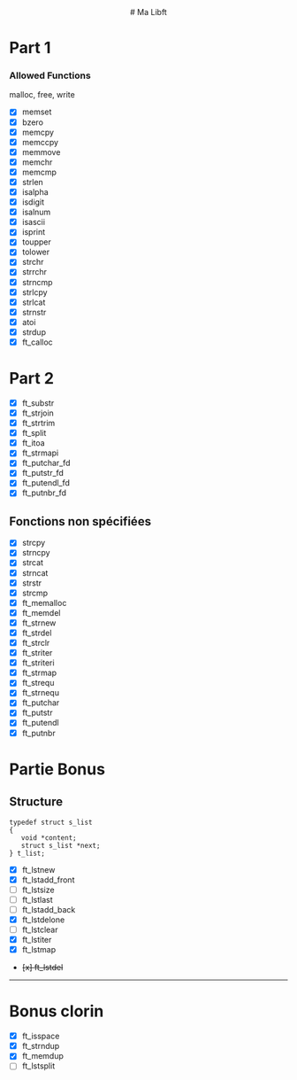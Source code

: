 <center># Ma Libft</center>

# Part 1

### Allowed Functions

malloc, free, write

- [x] memset
- [x] bzero
- [x] memcpy
- [x] memccpy
- [x] memmove
- [x] memchr
- [x] memcmp
- [x] strlen
- [x] isalpha
- [x] isdigit
- [x] isalnum
- [x] isascii
- [x] isprint
- [x] toupper
- [x] tolower
- [x] strchr
- [x] strrchr
- [x] strncmp
- [x] strlcpy
- [x] strlcat
- [x] strnstr
- [x] atoi
- [x] strdup
- [x] ft_calloc

# Part 2

- [x] ft_substr
- [x] ft_strjoin
- [x] ft_strtrim
- [x] ft_split
- [x] ft_itoa
- [x] ft_strmapi
- [x] ft_putchar_fd
- [x] ft_putstr_fd
- [x] ft_putendl_fd
- [x] ft_putnbr_fd

## Fonctions non spécifiées

- [x] strcpy
- [x] strncpy
- [x] strcat
- [x] strncat
- [x] strstr
- [x] strcmp
- [x] ft_memalloc
- [x] ft_memdel
- [x] ft_strnew
- [x] ft_strdel
- [x] ft_strclr
- [x] ft_striter
- [x] ft_striteri
- [x] ft_strmap
- [x] ft_strequ
- [x] ft_strnequ
- [x] ft_putchar
- [x] ft_putstr
- [x] ft_putendl
- [x] ft_putnbr

# Partie Bonus

## Structure

`typedef struct s_list`  
`{`  
`	void *content;`  
`	struct s_list *next;`  
`} t_list;`

- [x] ft_lstnew
- [x] ft_lstadd_front
- [ ] ft_lstsize
- [ ] ft_lstlast
- [ ] ft_lstadd_back
- [x] ft_lstdelone
- [ ] ft_lstclear
- [x] ft_lstiter
- [x] ft_lstmap
- ~~[x] ft_lstdel~~

---------------------------------

# Bonus clorin

 - [x] ft_isspace
 - [x] ft_strndup
 - [x] ft_memdup
 - [ ] ft_lstsplit
